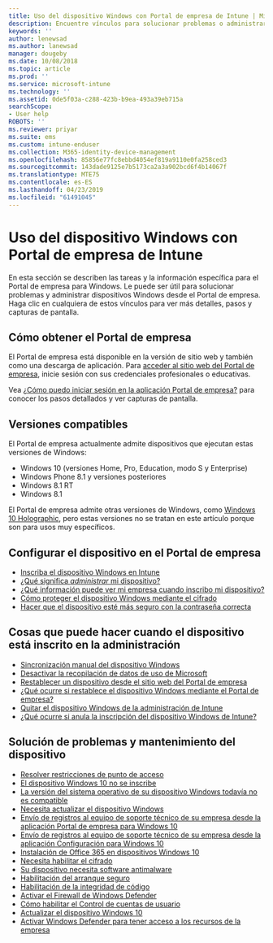 ```yaml
---
title: Uso del dispositivo Windows con Portal de empresa de Intune | Microsoft Docs
description: Encuentre vínculos para solucionar problemas o administrar sus dispositivos Windows desde el Portal de empresa.
keywords: ''
author: lenewsad
ms.author: lanewsad
manager: dougeby
ms.date: 10/08/2018
ms.topic: article
ms.prod: ''
ms.service: microsoft-intune
ms.technology: ''
ms.assetid: 0de5f03a-c288-423b-b9ea-493a39eb715a
searchScope:
- User help
ROBOTS: ''
ms.reviewer: priyar
ms.suite: ems
ms.custom: intune-enduser
ms.collection: M365-identity-device-management
ms.openlocfilehash: 85856e77fc8ebbd4054ef819a9110e0fa258ced3
ms.sourcegitcommit: 143dade9125e7b5173ca2a3a902bcd6f4b14067f
ms.translationtype: MTE75
ms.contentlocale: es-ES
ms.lasthandoff: 04/23/2019
ms.locfileid: "61491045"
---
```

# <a name="using-your-windows-device-with-intune-company-portal"></a>Uso del dispositivo Windows con Portal de empresa de Intune

En esta sección se describen las tareas y la información específica para el Portal de empresa para Windows. Le puede ser útil para solucionar problemas y administrar dispositivos Windows desde el Portal de empresa. Haga clic en cualquiera de estos vínculos para ver más detalles, pasos y capturas de pantalla.  

## <a name="how-to-get-company-portal"></a>Cómo obtener el Portal de empresa
El Portal de empresa está disponible en la versión de sitio web y también como una descarga de aplicación. Para [acceder al sitio web del Portal de empresa](https://go.microsoft.com/fwlink/?linkid=2010980), inicie sesión con sus credenciales profesionales o educativas.  

Vea [¿Cómo puedo iniciar sesión en la aplicación Portal de empresa?](https://docs.microsoft.com/intune-user-help/sign-in-to-the-company-portal) para conocer los pasos detallados y ver capturas de pantalla.

## <a name="supported-versions"></a>Versiones compatibles

El Portal de empresa actualmente admite dispositivos que ejecutan estas versiones de Windows:

* Windows 10 (versiones Home, Pro, Education, modo S y Enterprise)
* Windows Phone 8.1 y versiones posteriores
* Windows 8.1 RT
* Windows 8.1

El Portal de empresa admite otras versiones de Windows, como [Windows 10 Holographic](https://www.microsoft.com/hololens), pero estas versiones no se tratan en este artículo porque son para usos muy específicos.

## <a name="set-up-your-device-in-the-company-portal"></a>Configurar el dispositivo en el Portal de empresa
- [Inscriba el dispositivo Windows en Intune](windows-enrollment-company-portal.md)  
- [¿Qué significa *administrar* mi dispositivo?](what-happens-if-you-install-the-company-portal-app-and-enroll-your-device-in-intune-windows.md)
- [¿Qué información puede ver mi empresa cuando inscribo mi dispositivo?](what-info-can-your-company-see-when-you-enroll-your-device-in-intune.md)
- [Cómo proteger el dispositivo Windows mediante el cifrado](encrypt-your-device-windows.md)
- [Hacer que el dispositivo esté más seguro con la contraseña correcta](set-or-change-your-password-windows.md)

## <a name="things-you-can-do-after-your-device-is-enrolled-in-management"></a>Cosas que puede hacer cuando el dispositivo está inscrito en la administración
- [Sincronización manual del dispositivo Windows](sync-your-device-manually-windows.md)
- [Desactivar la recopilación de datos de uso de Microsoft](turn-off-microsoft-usage-data-collection-windows.md)
- [Restablecer un dispositivo desde el sitio web del Portal de empresa](reset-erase-your-device-cpwebsite.md)
- [¿Qué ocurre si restablece el dispositivo Windows mediante el Portal de empresa?](what-happens-if-you-reset-your-device-using-the-company-portal-windows.md)
- [Quitar el dispositivo Windows de la administración de Intune](unenroll-your-device-from-intune-windows.md)
- [¿Qué ocurre si anula la inscripción del dispositivo Windows de Intune?](what-happens-if-you-unenroll-your-device-from-intune-windows.md)

## <a name="troubleshoot-and-maintain-your-device"></a>Solución de problemas y mantenimiento del dispositivo
* [Resolver restricciones de punto de acceso](resolve-access-point-restrictions.md)
* [El dispositivo Windows 10 no se inscribe](troubleshoot-your-windows-10-device-windows.md)
* [La versión del sistema operativo de su dispositivo Windows todavía no es compatible](your-windows-version-isnt-yet-supported.md)
* [Necesita actualizar el dispositivo Windows](you-need-to-update-your-windows-device.md)
* [Envío de registros al equipo de soporte técnico de su empresa desde la aplicación Portal de empresa para Windows 10](send-logs-to-your-it-admin-cp-windows.md)
* [Envío de registros al equipo de soporte técnico de su empresa desde la aplicación Configuración para Windows 10](send-logs-to-your-it-admin-settings-windows.md)
* [Instalación de Office 365 en dispositivos Windows 10](install-office-windows.md)
* [Necesita habilitar el cifrado](you-need-to-enable-windows-encryption.md)
* [Su dispositivo necesita software antimalware](your-device-needs-antimalware-software.md)
* [Habilitación del arranque seguro](you-need-to-enable-secure-boot-windows.md)
* [Habilitación de la integridad de código](you-need-to-enable-code-integrity.md)
* [Activar el Firewall de Windows Defender](you-need-to-enable-defender-firewall-windows.md)
* [Cómo habilitar el Control de cuentas de usuario](you-need-to-enable-uac-windows.md)
* [Actualizar el dispositivo Windows 10](you-need-to-update-os-build-version-windows.md)
* [Activar Windows Defender para tener acceso a los recursos de la empresa](turn-on-defender-windows.md)
